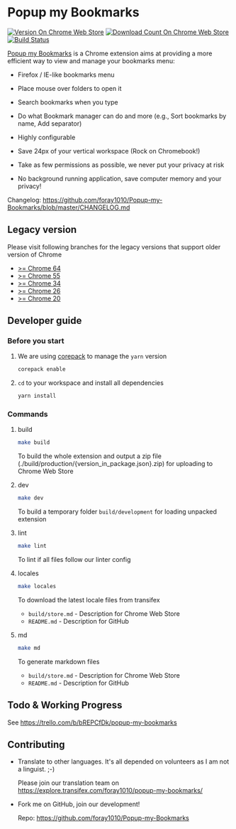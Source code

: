 # Popup my Bookmarks

[![Version On Chrome Web Store](https://img.shields.io/chrome-web-store/v/mppflflkbbafeopeoeigkbbdjdbeifni.svg?maxAge=3600)](https://chrome.google.com/webstore/detail/popup-my-bookmarks/mppflflkbbafeopeoeigkbbdjdbeifni)
[![Download Count On Chrome Web Store](https://img.shields.io/chrome-web-store/d/mppflflkbbafeopeoeigkbbdjdbeifni.svg?maxAge=3600)](https://chrome.google.com/webstore/detail/popup-my-bookmarks/mppflflkbbafeopeoeigkbbdjdbeifni)
[![Build Status](https://img.shields.io/circleci/project/foray1010/Popup-my-Bookmarks/master.svg?maxAge=3600)](https://circleci.com/gh/foray1010/Popup-my-Bookmarks/tree/master)

[Popup my Bookmarks](https://chrome.google.com/webstore/detail/popup-my-bookmarks/mppflflkbbafeopeoeigkbbdjdbeifni) is a Chrome extension aims at providing a more efficient way to view and manage your bookmarks menu:

- Firefox / IE-like bookmarks menu

- Place mouse over folders to open it

- Search bookmarks when you type

- Do what Bookmark manager can do and more (e.g., Sort bookmarks by name, Add separator)

- Highly configurable

- Save 24px of your vertical workspace (Rock on Chromebook!)

- Take as few permissions as possible, we never put your privacy at risk

- No background running application, save computer memory and your privacy!

Changelog: <https://github.com/foray1010/Popup-my-Bookmarks/blob/master/CHANGELOG.md>

## Legacy version

Please visit following branches for the legacy versions that support older version of Chrome

- [>= Chrome 64](https://github.com/foray1010/Popup-my-Bookmarks/tree/minimum_chrome_version_64)
- [>= Chrome 55](https://github.com/foray1010/Popup-my-Bookmarks/tree/minimum_chrome_version_55)
- [>= Chrome 34](https://github.com/foray1010/Popup-my-Bookmarks/tree/minimum_chrome_version_34)
- [>= Chrome 26](https://github.com/foray1010/Popup-my-Bookmarks/tree/minimum_chrome_version_26)
- [>= Chrome 20](https://github.com/foray1010/Popup-my-Bookmarks/tree/minimum_chrome_version_20)

## Developer guide

### Before you start

1. We are using [corepack](https://nodejs.org/api/corepack.html) to manage the `yarn` version

   ```sh
   corepack enable
   ```

1. `cd` to your workspace and install all dependencies

   ```sh
   yarn install
   ```

### Commands

1. build

   ```sh
   make build
   ```

   To build the whole extension and output a zip file (./build/production/{version_in_package.json}.zip) for uploading to Chrome Web Store

1. dev

   ```sh
   make dev
   ```

   To build a temporary folder `build/development` for loading unpacked extension

1. lint

   ```sh
   make lint
   ```

   To lint if all files follow our linter config

1. locales

   ```sh
   make locales
   ```

   To download the latest locale files from transifex

   - `build/store.md` - Description for Chrome Web Store
   - `README.md` - Description for GitHub

1. md

   ```sh
   make md
   ```

   To generate markdown files

   - `build/store.md` - Description for Chrome Web Store
   - `README.md` - Description for GitHub

## Todo & Working Progress

See <https://trello.com/b/bREPCfDk/popup-my-bookmarks>

## Contributing

- Translate to other languages. It's all depended on volunteers as I am not a linguist. ;-)

  Please join our translation team on <https://explore.transifex.com/foray1010/popup-my-bookmarks/>

- Fork me on GitHub, join our development!

  Repo: <https://github.com/foray1010/Popup-my-Bookmarks>
